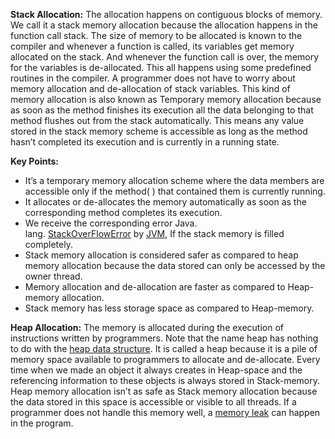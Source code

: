 **Stack Allocation:** The allocation happens on contiguous blocks of memory. We call it a stack memory allocation because the allocation happens in the function call stack. The size of memory to be allocated is known to the compiler and whenever a function is called, its variables get memory allocated on the stack. And whenever the function call is over, the memory for the variables is de-allocated. This all happens using some predefined routines in the compiler. A programmer does not have to worry about memory allocation and de-allocation of stack variables. This kind of memory allocation is also known as Temporary memory allocation because as soon as the method finishes its execution all the data belonging to that method flushes out from the stack automatically. This means any value stored in the stack memory scheme is accessible as long as the method hasn’t completed its execution and is currently in a running state.

**Key Points:**

-   It’s a temporary memory allocation scheme where the data members are accessible only if the method( ) that contained them is currently running.
-   It allocates or de-allocates the memory automatically as soon as the corresponding method completes its execution.
-   We receive the corresponding error Java. lang. [StackOverFlowError](https://www.geeksforgeeks.org/stackoverflowerror-in-java-with-examples/) by [JVM](https://www.geeksforgeeks.org/jvm-works-jvm-architecture/), If the stack memory is filled completely.
-   Stack memory allocation is considered safer as compared to heap memory allocation because the data stored can only be accessed by the owner thread.
-   Memory allocation and de-allocation are faster as compared to Heap-memory allocation.
-   Stack memory has less storage space as compared to Heap-memory.

**Heap Allocation:** The memory is allocated during the execution of instructions written by programmers. Note that the name heap has nothing to do with the [heap data structure](https://www.geeksforgeeks.org/heap-data-structure/). It is called a heap because it is a pile of memory space available to programmers to allocate and de-allocate. Every time when we made an object it always creates in Heap-space and the referencing information to these objects is always stored in Stack-memory. Heap memory allocation isn’t as safe as Stack memory allocation because the data stored in this space is accessible or visible to all threads. If a programmer does not handle this memory well, a [memory leak](https://www.geeksforgeeks.org/what-is-memory-leak-how-can-we-avoid/) can happen in the program.